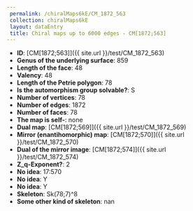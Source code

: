 ```yaml
--- 
 permalink: /chiralMaps6kE/CM_1872_563 
 collection: chiralMaps6kE
 layout: dataEntry
 title: Chiral maps up to 6000 edges - CM[1872;563]
---
```


- **ID**: [CM[1872;563]]({{ site.url }}/test/CM_1872_563)
- **Genus of the underlying surface**: 859
- **Length of the face**: 48
- **Valency**: 48
- **Length of the Petrie polygon**: 78
- **Is the automorphism group solvable?**: S
- **Number of vertices**: 78
- **Number of edges**: 1872
- **Number of faces**: 78
- **The map is self-**: none
- **Dual map**: [CM[1872;569]]({{ site.url }}/test/CM_1872_569)
- **Mirror (enantihomorphic) map**: [CM[1872;570]]({{ site.url }}/test/CM_1872_570)
- **Dual of the mirror image**: [CM[1872;574]]({{ site.url }}/test/CM_1872_574)
- **Z_q-Exponent?**: 2
- **No idea**:  17:570
- **No idea**: Y
- **No idea**: Y
- **Skeleton**: Sk(78;7)^8
- **Some other kind of skeleton**: nan
